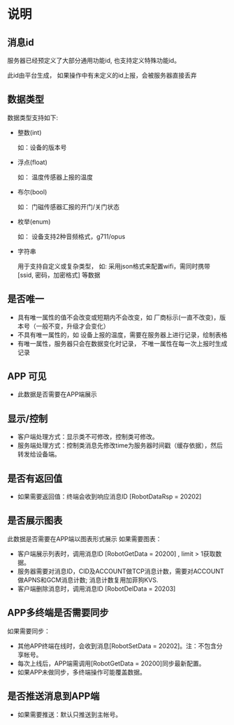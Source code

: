 # 说明

## 消息id

服务器已经预定义了大部分通用功能id, 也支持定义特殊功能id。  

此id由平台生成， 如果操作中有未定义的id上报，会被服务器直接丢弃  

## 数据类型

数据类型支持如下:

* 整数(int)

  如：设备的版本号

* 浮点(float)

  如： 温度传感器上报的温度

* 布尔(bool)

  如： 门磁传感器汇报的开门/关门状态

* 枚举(enum)

  如： 设备支持2种音频格式，g711/opus

* 字符串

  用于支持自定义或复杂类型， 如: 采用json格式来配置wifi，需同时携带 [ssid, 密码，加密格式] 等数据
  
## 是否唯一  
  
* 具有唯一属性的值不会改变或短期内不会改变，如 厂商标示(一直不改变)，版本号（一般不变，升级才会变化）  
* 不具有唯一属性的，如 设备上报的温度，需要在服务器上进行记录，绘制表格
*  有唯一属性，服务器只会在数据变化时记录， 不唯一属性在每一次上报时生成记录

## APP 可见

* 此数据是否需要在APP端展示

## 显示/控制

* 客户端处理方式：显示类不可修改，控制类可修改。
* 服务端处理方式：控制类消息先修改time为服务器时间戳（缓存依据），然后转发给设备端。

## 是否有返回值

* 如果需要返回值：终端会收到响应消息ID [RobotDataRsp = 20202]

## 是否展示图表

此数据是否需要在APP端以图表形式展示
如果需要图表：
* 客户端展示列表时，调用消息ID [RobotGetData = 20200] , limit > 1获取数据。
* 服务器需要对消息ID，CID及ACCOUNT做TCP消息计数，需要对ACCOUNT做APNS和GCM消息计数; 消息计数复用加菲狗KVS.
* 客户端删除消息时，调用消息ID [RobotDelData = 20203]

## APP多终端是否需要同步

如果需要同步：
* 其他APP终端在线时，会收到消息[RobotSetData = 20202]。注：不包含分享帐号。
* 每次上线后，APP端需调用[RobotGetData = 20200]同步最新配置。
* 如果APP未做同步，多终端操作可能覆盖数据。


## 是否推送消息到APP端

* 如果需要推送：默认只推送到主帐号。